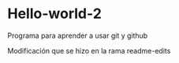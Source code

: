 # Hello-world-2
Programa para aprender a usar git y github


Modificación que se hizo en la rama readme-edits
